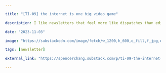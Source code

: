 ```yaml
---

title: "[TI-09] the internet is one big video game"

description: I like newsletters that feel more like dispatches than editorialized posts. Inspired by Laurel and Robin, I’d like to share a little bit about where I am and where I’ve been lately. I write this...

date: "2023-11-03"

image: "https://substackcdn.com/image/fetch/w_1200,h_600,c_fill,f_jpg,q_auto:good,fl_progressive:steep,g_auto/https%3A%2F%2Fsubstack-post-media.s3.amazonaws.com%2Fpublic%2Fimages%2Fa7186500-032b-4436-adc6-3655bf28b0be_900x510.png"

tags: [newsletter]

external_link: "https://spencerchang.substack.com/p/ti-09-the-internet-is-one-big-video"

---
```

